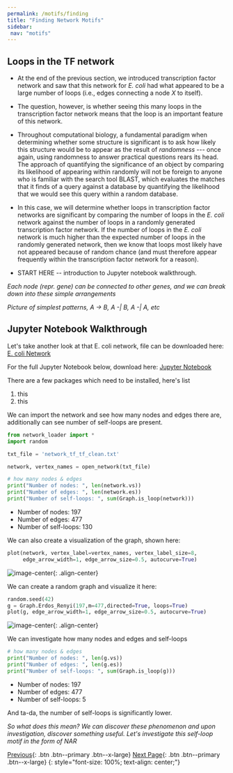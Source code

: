```yaml
---
permalink: /motifs/finding
title: "Finding Network Motifs"
sidebar:
 nav: "motifs"
---
```


## Loops in the TF network

* At the end of the previous section, we introduced transcription factor network and saw that this network for *E. coli* had what appeared to be a large number of loops (i.e., edges connecting a node *X* to itself).

* The question, however, is whether seeing this many loops in the transcription factor network means that the loop is an important feature of this network.

* Throughout computational biology, a fundamental paradigm when determining whether some structure is significant is to ask how likely this structure would be to appear as the result of *randomness* --- once again, using randomness to answer practical questions rears its head. The approach of quantifying the significance of an object by comparing its likelihood of appearing within randomly will not be foreign to anyone who is familiar with the search tool BLAST, which evaluates the matches that it finds of a query against a database by quantifying the likelihood that we would see this query within a random database.

* In this case, we will determine whether loops in transcription factor networks are significant by comparing the number of loops in the *E. coli* network against the number of loops in a randomly generated transcription factor network. If the number of loops in the *E. coli* network is much higher than the expected number of loops in the randomly generated network, then we know that loops most likely have not appeared because of random chance (and must therefore appear frequently within the transcription factor network for a reason).

* START HERE -- introduction to Jupyter notebook walkthrough.

*Each node (repr. gene) can be connected to other genes, and we can break down into these simple arrangements*

*Picture of simplest patterns, A -> B, A -| B, A -| A, etc*

## Jupyter Notebook Walkthrough

Let's take another look at that E. coli network, file can be downloaded here:
<a href="https://purpleavatar.github.io/multiscale_biological_modeling/downloads/network_tf_tf_clean.txt" download="network_tf_tf_clean.txt">E. coli Network</a>

For the full Jupyter Notebook below, download here:
<a href="https://purpleavatar.github.io/multiscale_biological_modeling/downloads/Network_Demo.ipynb" download="Network_Demo.ipynb">Jupyter Notebook</a>

There are a few packages which need to be installed, here's list
1. this
2. this

We can import the network and see how many nodes and edges there are, additionally can see number of self-loops are present.

~~~ python
from network_loader import *
import random

txt_file = 'network_tf_tf_clean.txt'

network, vertex_names = open_network(txt_file)

# how many nodes & edges
print("Number of nodes: ", len(network.vs))
print("Number of edges: ", len(network.es))
print("Number of self-loops: ", sum(Graph.is_loop(network)))
~~~

* Number of nodes:  197
* Number of edges:  477
* Number of self-loops:  130

We can also create a visualization of the graph, shown here:

~~~ python
plot(network, vertex_label=vertex_names, vertex_label_size=8,
     edge_arrow_width=1, edge_arrow_size=0.5, autocurve=True)
~~~

![image-center](../assets/images/motifs_finding_ecoli_2.png){: .align-center}

We can create a random graph and visualize it here:

~~~ python
random.seed(42)
g = Graph.Erdos_Renyi(197,m=477,directed=True, loops=True)
plot(g, edge_arrow_width=1, edge_arrow_size=0.5, autocurve=True)
~~~

![image-center](../assets/images/motifs_finding_random.png){: .align-center}

We can investigate how many nodes and edges and self-loops

~~~ python
# how many nodes & edges
print("Number of nodes: ", len(g.vs))
print("Number of edges: ", len(g.es))
print("Number of self-loops: ", sum(Graph.is_loop(g)))
~~~

* Number of nodes:  197
* Number of edges:  477
* Number of self-loops:  5

And ta-da, the number of self-loops is significantly lower.

*So what does this mean? We can discover these phenomenon and upon investigation, discover something useful. Let's investigate this self-loop motif in the form of NAR*

[Previous](home){: .btn .btn--primary .btn--x-large} [Next Page](nar){: .btn .btn--primary .btn--x-large}
{: style="font-size: 100%; text-align: center;"}
